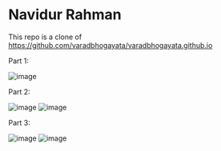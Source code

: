 # Navidur Rahman

This repo is a clone of https://github.com/varadbhogayata/varadbhogayata.github.io

Part 1:

![image](https://github.com/Navidur1/Navidur1.github.io/assets/26190375/e5cc3501-f38b-456b-a11c-73d9416038e9)

Part 2:

![image](https://github.com/Navidur1/Navidur1.github.io/assets/26190375/541078ef-bdde-44c8-9ab0-138a1ff2844d)
![image](https://github.com/Navidur1/Navidur1.github.io/assets/26190375/12ea1d2e-8f40-458d-940f-072e42b76a9a)

Part 3:

![image](https://github.com/Navidur1/Navidur1.github.io/assets/26190375/f062fc35-3754-455e-8e24-db9ffda6ede3)
![image](https://github.com/Navidur1/Navidur1.github.io/assets/26190375/41c85849-db5f-47bf-9f8f-5f44e62c6ae6)
